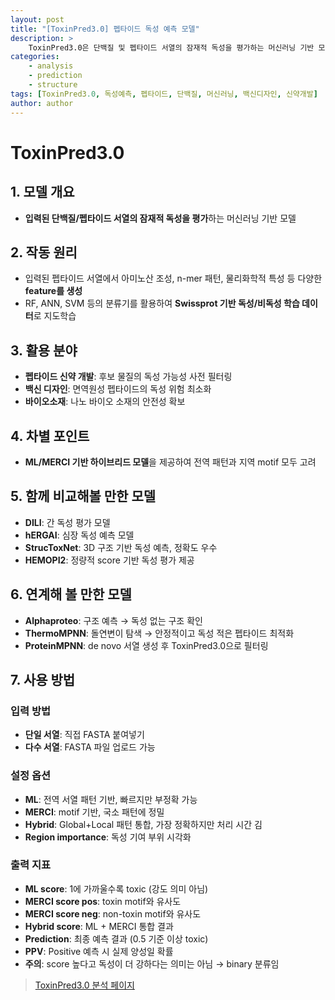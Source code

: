 ```yaml
---
layout: post
title: "[ToxinPred3.0] 펩타이드 독성 예측 모델"
description: >
    ToxinPred3.0은 단백질 및 펩타이드 서열의 잠재적 독성을 평가하는 머신러닝 기반 모델입니다. 다양한 분류기(RF, ANN, SVM)와 motif 분석을 통한 Hybrid 방식을 지원합니다.
categories:
    - analysis
    - prediction
    - structure
tags: [ToxinPred3.0, 독성예측, 펩타이드, 단백질, 머신러닝, 백신디자인, 신약개발]
author: author
---
```

# ToxinPred3.0

## 1. 모델 개요

* **입력된 단백질/펩타이드 서열의 잠재적 독성을 평가**하는 머신러닝 기반 모델

## 2. 작동 원리

* 입력된 펩타이드 서열에서 아미노산 조성, n-mer 패턴, 물리화학적 특성 등 다양한 **feature를 생성**
* RF, ANN, SVM 등의 분류기를 활용하여 **Swissprot 기반 독성/비독성 학습 데이터**로 지도학습

## 3. 활용 분야

* **펩타이드 신약 개발**: 후보 물질의 독성 가능성 사전 필터링
* **백신 디자인**: 면역원성 펩타이드의 독성 위험 최소화
* **바이오소재**: 나노 바이오 소재의 안전성 확보

## 4. 차별 포인트

* **ML/MERCI 기반 하이브리드 모델**을 제공하여 전역 패턴과 지역 motif 모두 고려

## 5. 함께 비교해볼 만한 모델

* **DILI**: 간 독성 평가 모델
* **hERGAI**: 심장 독성 예측 모델
* **StrucToxNet**: 3D 구조 기반 독성 예측, 정확도 우수
* **HEMOPI2**: 정량적 score 기반 독성 평가 제공

## 6. 연계해 볼 만한 모델

* **Alphaproteo**: 구조 예측 → 독성 없는 구조 확인
* **ThermoMPNN**: 돌연변이 탐색 → 안정적이고 독성 적은 펩타이드 최적화
* **ProteinMPNN**: de novo 서열 생성 후 ToxinPred3.0으로 필터링

## 7. 사용 방법

### 입력 방법

* **단일 서열**: 직접 FASTA 붙여넣기
* **다수 서열**: FASTA 파일 업로드 가능

### 설정 옵션

* **ML**: 전역 서열 패턴 기반, 빠르지만 부정확 가능
* **MERCI**: motif 기반, 국소 패턴에 정밀
* **Hybrid**: Global+Local 패턴 통합, 가장 정확하지만 처리 시간 김
* **Region importance**: 독성 기여 부위 시각화

### 출력 지표

* **ML score**: 1에 가까울수록 toxic (강도 의미 아님)
* **MERCI score pos**: toxin motif와 유사도
* **MERCI score neg**: non-toxin motif와 유사도
* **Hybrid score**: ML + MERCI 통합 결과
* **Prediction**: 최종 예측 결과 (0.5 기준 이상 toxic)
* **PPV**: Positive 예측 시 실제 양성일 확률
* **주의**: score 높다고 독성이 더 강하다는 의미는 아님 → binary 분류임

> <a href="#" onclick="window.open('https://curie.kr:444/Analysis/toxinpred3.0', '_blank'); return false;" rel="noopener noreferrer">ToxinPred3.0 분석 페이지</a>
